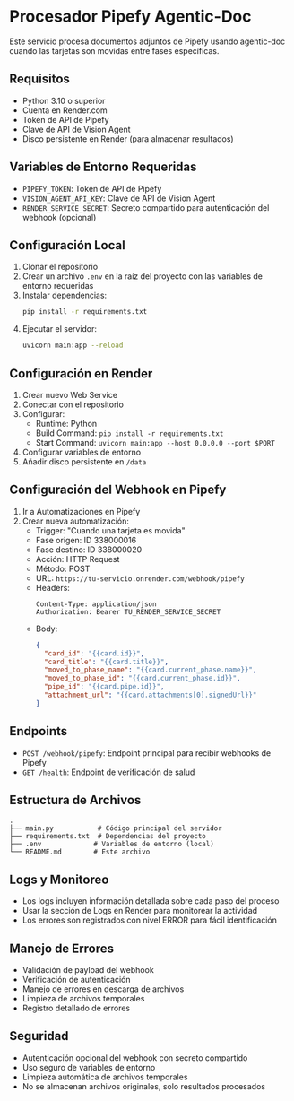 # Procesador Pipefy Agentic-Doc

Este servicio procesa documentos adjuntos de Pipefy usando agentic-doc cuando las tarjetas son movidas entre fases específicas.

## Requisitos

- Python 3.10 o superior
- Cuenta en Render.com
- Token de API de Pipefy
- Clave de API de Vision Agent
- Disco persistente en Render (para almacenar resultados)

## Variables de Entorno Requeridas

- `PIPEFY_TOKEN`: Token de API de Pipefy
- `VISION_AGENT_API_KEY`: Clave de API de Vision Agent
- `RENDER_SERVICE_SECRET`: Secreto compartido para autenticación del webhook (opcional)

## Configuración Local

1. Clonar el repositorio
2. Crear un archivo `.env` en la raíz del proyecto con las variables de entorno requeridas
3. Instalar dependencias:
   ```bash
   pip install -r requirements.txt
   ```
4. Ejecutar el servidor:
   ```bash
   uvicorn main:app --reload
   ```

## Configuración en Render

1. Crear nuevo Web Service
2. Conectar con el repositorio
3. Configurar:
   - Runtime: Python
   - Build Command: `pip install -r requirements.txt`
   - Start Command: `uvicorn main:app --host 0.0.0.0 --port $PORT`
4. Configurar variables de entorno
5. Añadir disco persistente en `/data`

## Configuración del Webhook en Pipefy

1. Ir a Automatizaciones en Pipefy
2. Crear nueva automatización:
   - Trigger: "Cuando una tarjeta es movida"
   - Fase origen: ID 338000016
   - Fase destino: ID 338000020
   - Acción: HTTP Request
   - Método: POST
   - URL: `https://tu-servicio.onrender.com/webhook/pipefy`
   - Headers:
     ```
     Content-Type: application/json
     Authorization: Bearer TU_RENDER_SERVICE_SECRET
     ```
   - Body:
     ```json
     {
       "card_id": "{{card.id}}",
       "card_title": "{{card.title}}",
       "moved_to_phase_name": "{{card.current_phase.name}}",
       "moved_to_phase_id": "{{card.current_phase.id}}",
       "pipe_id": "{{card.pipe.id}}",
       "attachment_url": "{{card.attachments[0].signedUrl}}"
     }
     ```

## Endpoints

- `POST /webhook/pipefy`: Endpoint principal para recibir webhooks de Pipefy
- `GET /health`: Endpoint de verificación de salud

## Estructura de Archivos

```
.
├── main.py           # Código principal del servidor
├── requirements.txt  # Dependencias del proyecto
├── .env             # Variables de entorno (local)
└── README.md        # Este archivo
```

## Logs y Monitoreo

- Los logs incluyen información detallada sobre cada paso del proceso
- Usar la sección de Logs en Render para monitorear la actividad
- Los errores son registrados con nivel ERROR para fácil identificación

## Manejo de Errores

- Validación de payload del webhook
- Verificación de autenticación
- Manejo de errores en descarga de archivos
- Limpieza de archivos temporales
- Registro detallado de errores

## Seguridad

- Autenticación opcional del webhook con secreto compartido
- Uso seguro de variables de entorno
- Limpieza automática de archivos temporales
- No se almacenan archivos originales, solo resultados procesados 